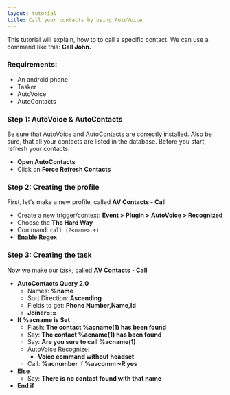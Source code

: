 ```yaml
---
layout: tutorial
title: Call your contacts by using AutoVoice
---
```

This tutorial will explain, how to to call a specific contact.
We can use a command like this: **Call John.**

### Requirements:
- An android phone
- Tasker
- AutoVoice
- AutoContacts

### Step 1: AutoVoice & AutoContacts
Be sure that AutoVoice and AutoContacts are correctly installed. Also be sure, that all your contacts are listed in the database.
Before you start, refresh your contacts:
- **Open AutoContacts**
- Click on **Force Refresh Contacts**

### Step 2: Creating the profile
First, let's make a new profile, called **AV Contacts - Call**
- Create a new trigger/context: **Event > Plugin > AutoVoice > Recognized**
- Choose the **The Hard Way**
- Command: ```call (?<name>.+)```
- **Enable Regex**

### Step 3: Creating the task
Now we make our task, called **AV Contacts - Call**
- **AutoContacts Query 2.0**
  - Names: **%name**
  - Sort Direction: **Ascending**
  - Fields to get: **Phone Number,Name,Id**
  - **Joiner=:=**
- **If %acname is Set**
  - Flash: **The contact %acname(1) has been found**
  - Say: **The contact %acname(1) has been found**
  - Say: **Are you sure to call %acname(1)**
  - AutoVoice Recognize:
    - **Voice command without headset**
  - Call: **%acnumber** if **%avcomm ~R yes**
- **Else**
  - Say: **There is no contact found with that name**
- **End if**

